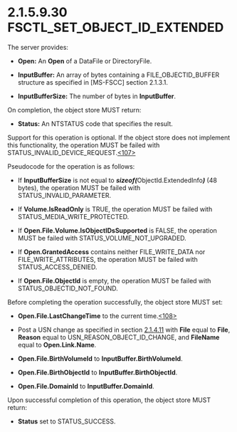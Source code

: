 <html dir="LTR" xmlns:mshelp="http://msdn.microsoft.com/mshelp" xmlns:ddue="http://ddue.schemas.microsoft.com/authoring/2003/5" xmlns:xlink="http://www.w3.org/1999/xlink" xmlns:tool="http://www.microsoft.com/tooltip">
    <head>
        <meta http-equiv="Content-Type" content="text/html; CHARSET=utf-8"></meta>
        <meta name="save" content="history"></meta>
        <title>2.1.5.9.30 FSCTL_SET_OBJECT_ID_EXTENDED</title>
        <xml>
            <mshelp:toctitle title="2.1.5.9.30 FSCTL_SET_OBJECT_ID_EXTENDED"></mshelp:toctitle>
            <mshelp:rltitle title="[MS-FSA]: FSCTL_SET_OBJECT_ID_EXTENDED"></mshelp:rltitle>
            <mshelp:keyword index="A" term="dd2cc6d9-cf35-4de5-8223-8b8d2c03e5a4"></mshelp:keyword>
            <mshelp:attr name="DCSext.ContentType" value="open specification"></mshelp:attr>
            <mshelp:attr name="AssetID" value="dd2cc6d9-cf35-4de5-8223-8b8d2c03e5a4"></mshelp:attr>
            <mshelp:attr name="TopicType" value="kbRef"></mshelp:attr>
            <mshelp:attr name="DCSext.Title" value="[MS-FSA]: FSCTL_SET_OBJECT_ID_EXTENDED" />
        </xml>
    </head>
    <body>
        <div id="header">
            <h1 class="heading">2.1.5.9.30 FSCTL_SET_OBJECT_ID_EXTENDED</h1>
        </div>
        <div id="mainSection">
            <div id="mainBody">
                <div id="allHistory" class="saveHistory"></div>
                <div id="sectionSection0" class="section" name="collapseableSection">
                    

<p>The server provides:</p>

<ul><li><p><span><span> 
</span></span><b>Open:</b> An <b>Open</b> of a DataFile or DirectoryFile.</p>

</li><li><p><span><span> 
</span></span><b>InputBuffer:</b> An array of bytes containing a FILE_OBJECTID_BUFFER
structure as specified in <mshelp:link keywords="efbfe127-73ad-4140-9967-ec6500e66d5e" tabindex="0">[MS-FSCC]</mshelp:link>
section <mshelp:link keywords="34a727a2-960a-4825-9cd2-6100c84e3a81" tabindex="0">2.1.3.1</mshelp:link>.</p>

</li><li><p><span><span> 
</span></span><b>InputBufferSize:</b> The number of bytes in <b>InputBuffer</b>.</p>

</li></ul><p>On completion, the object store MUST return:</p>

<ul><li><p><span><span> 
</span></span><b>Status:</b> An NTSTATUS code that specifies the result.</p>

</li></ul><p>Support for this operation is optional. If the object store
does not implement this functionality, the operation MUST be failed with
STATUS_INVALID_DEVICE_REQUEST.<a id="Appendix_A_Target_107"></a><a href="4e3695bd-7574-4f24-a223-b4679c065b63.md#Appendix_A_107" aria-label="Product behavior note 107">&lt;107&gt;</a></p>

<p>Pseudocode for the operation is as follows:</p>

<ul><li><p><span><span> 
</span></span>If <b>InputBufferSize</b> is not equal to <b><i>sizeof(</i></b>ObjectId.ExtendedInfo<b><i>)</i></b>
(48 bytes), the operation MUST be failed with STATUS_INVALID_PARAMETER.</p>

</li><li><p><span><span> 
</span></span>If <b>Volume.IsReadOnly</b> is TRUE, the operation MUST be failed
with STATUS_MEDIA_WRITE_PROTECTED.</p>

</li><li><p><span><span> 
</span></span>If <b>Open.File.Volume.IsObjectIDsSupported</b> is FALSE, the
operation MUST be failed with STATUS_VOLUME_NOT_UPGRADED.</p>

</li><li><p><span><span> 
</span></span>If <b>Open.GrantedAccess</b> contains neither FILE_WRITE_DATA nor
FILE_WRITE_ATTRIBUTES, the operation MUST be failed with STATUS_ACCESS_DENIED.</p>

</li><li><p><span><span> 
</span></span>If <b>Open.File.ObjectId</b> is empty, the operation MUST be
failed with STATUS_OBJECTID_NOT_FOUND.</p>

</li></ul><p>Before completing the operation successfully, the object
store MUST set:</p>

<ul><li><p><span><span> 
</span></span><b>Open.File.LastChangeTime</b> to the current time.<a id="Appendix_A_Target_108"></a><a href="4e3695bd-7574-4f24-a223-b4679c065b63.md#Appendix_A_108" aria-label="Product behavior note 108">&lt;108&gt;</a></p>

</li><li><p><span><span> 
</span></span>Post a USN change as specified in section <a href="2c897c5e-b29e-464d-825f-565ff587f7f1.md">2.1.4.11</a> with <b>File</b>
equal to <b>File</b>, <b>Reason</b> equal to USN_REASON_OBJECT_ID_CHANGE, and <b>FileName</b>
equal to <b>Open.Link.Name</b>.</p>

</li><li><p><span><span> 
</span></span><b>Open.File.BirthVolumeId</b> to <b>InputBuffer.BirthVolumeId</b>.</p>

</li><li><p><span><span> 
</span></span><b>Open.File.BirthObjectId</b> to <b>InputBuffer.BirthObjectId</b>.</p>

</li><li><p><span><span> 
</span></span><b>Open.File.DomainId</b> to <b>InputBuffer.DomainId</b>.</p>

</li></ul><p>Upon successful completion of this operation, the object
store MUST return:</p>

<ul><li><p><span><span> 
</span></span><b>Status</b> set to STATUS_SUCCESS.</p>

</li></ul>
                </div>
            </div>
        </div>
    </body>
</html>